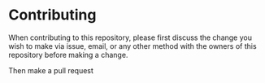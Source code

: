 # Contributing
When contributing to this repository, please first discuss the change you wish to make via issue, email, or any other method with the owners of this repository before making a change.

Then make a pull request
